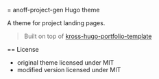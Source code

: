 = anoff-project-gen Hugo theme

A theme for project landing pages.

> Built on top of [kross-hugo-portfolio-template](https://github.com/themefisher/kross-hugo-portfolio-template)

== License

* original theme licensed under MIT
* modified version licensed under MIT
